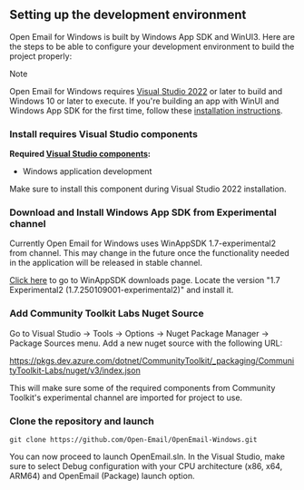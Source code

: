 ## Setting up the development environment

Open Email for Windows is built by Windows App SDK and WinUI3. Here are the steps to be able to configure your development environment to build the project properly:

> [!NOTE]
> Open Email for Windows requires [Visual Studio 2022](https://visualstudio.microsoft.com/vs/) or later to build and Windows 10 or later to execute. If you're building an app with WinUI and Windows App SDK for the first time, follow these [installation instructions](https://learn.microsoft.com/windows/apps/get-started/start-here).

### Install requires Visual Studio components

**Required [Visual Studio components](https://learn.microsoft.com/en-us/windows/apps/get-started/start-here?tabs=vs-2022-17-10#required-workloads-and-components):**
- Windows application development

Make sure to install this component during Visual Studio 2022 installation.

### Download and Install Windows App SDK from Experimental channel

Currently Open Email for Windows uses WinAppSDK 1.7-experimental2 from channel. This may change in the future once the functionality needed in the application will be released in stable channel.

[Click here](https://learn.microsoft.com/en-us/windows/apps/windows-app-sdk/downloads#experimental-release) to go to WinAppSDK downloads page. Locate the version "1.7 Experimental2 (1.7.250109001-experimental2)" and install it.

### Add Community Toolkit Labs Nuget Source

Go to Visual Studio -> Tools -> Options -> Nuget Package Manager -> Package Sources menu. Add a new nuget source with the following URL:

https://pkgs.dev.azure.com/dotnet/CommunityToolkit/_packaging/CommunityToolkit-Labs/nuget/v3/index.json

This will make sure some of the required components from Community Toolkit's experimental channel are imported for project to use.

### Clone the repository and launch

```shell
git clone https://github.com/Open-Email/OpenEmail-Windows.git
```

You can now proceed to launch OpenEmail.sln. In the Visual Studio, make sure to select Debug configuration with your CPU architecture (x86, x64, ARM64) and OpenEmail (Package) launch option.
